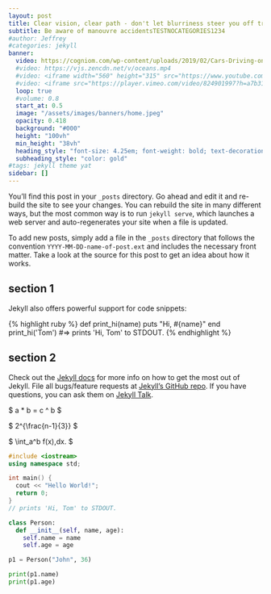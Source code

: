 ```yaml
---
layout: post
title: Clear vision, clear path - don't let blurriness steer you off track! TEST
subtitle: Be aware of manouvre accidentsTESTNOCATEGORIES1234
#author: Jeffrey
#categories: jekyll
banner: 
  video: https://cogniom.com/wp-content/uploads/2019/02/Cars-Driving-on-Highway-Blurred.mp4
  #video: https://vjs.zencdn.net/v/oceans.mp4
  #video: <iframe width="560" height="315" src="https://www.youtube.com/embed/Fgc8iBdiG-I?controls=0" title="YouTube video player" frameborder="0" allow="accelerometer; autoplay=1; clipboard-write; encrypted-media; gyroscope; picture-in-picture; web-share" allowfullscreen></iframe>
  #video: <iframe src="https://player.vimeo.com/video/824901997?h=a7b31f3a9d&amp;badge=0&amp;autopause=0&amp;player_id=0&amp;app_id=58479" width="400" height="300" frameborder="0" allow="autoplay; fullscreen; picture-in-picture" allowfullscreen title="videotest"></iframe>
  loop: true
  #volume: 0.8
  start_at: 0.5
  image: "/assets/images/banners/home.jpeg"
  opacity: 0.418
  background: "#000"
  height: "100vh"
  min_height: "38vh"
  heading_style: "font-size: 4.25em; font-weight: bold; text-decoration: underline"
  subheading_style: "color: gold"
#tags: jekyll theme yat
sidebar: []
---
```


You’ll find this post in your `_posts` directory. Go ahead and edit it and re-build the site to see your changes. You can rebuild the site in many different ways, but the most common way is to run `jekyll serve`, which launches a web server and auto-regenerates your site when a file is updated.

To add new posts, simply add a file in the `_posts` directory that follows the convention `YYYY-MM-DD-name-of-post.ext` and includes the necessary front matter. Take a look at the source for this post to get an idea about how it works.

## section 1

Jekyll also offers powerful support for code snippets:

{% highlight ruby %}
def print_hi(name)
puts "Hi, #{name}"
end
print_hi('Tom')
#=> prints 'Hi, Tom' to STDOUT.
{% endhighlight %}

## section 2

Check out the [Jekyll docs][jekyll-docs] for more info on how to get the most out of Jekyll. File all bugs/feature requests at [Jekyll’s GitHub repo][jekyll-gh]. If you have questions, you can ask them on [Jekyll Talk][jekyll-talk].

[jekyll-docs]: https://jekyllrb.com/docs/home
[jekyll-gh]: https://github.com/jekyll/jekyll
[jekyll-talk]: https://talk.jekyllrb.com/

$ a \* b = c ^ b $

$ 2^{\frac{n-1}{3}} $

$ \int_a^b f(x)\,dx. $

```cpp
#include <iostream>
using namespace std;

int main() {
  cout << "Hello World!";
  return 0;
}
// prints 'Hi, Tom' to STDOUT.
```

```python
class Person:
  def __init__(self, name, age):
    self.name = name
    self.age = age

p1 = Person("John", 36)

print(p1.name)
print(p1.age)
```
